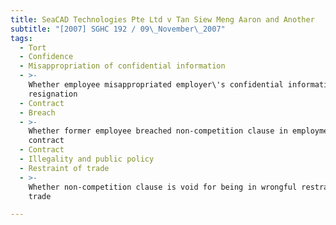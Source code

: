 ```yaml
---
title: SeaCAD Technologies Pte Ltd v Tan Siew Meng Aaron and Another
subtitle: "[2007] SGHC 192 / 09\_November\_2007"
tags:
  - Tort
  - Confidence
  - Misappropriation of confidential information
  - >-
    Whether employee misappropriated employer\'s confidential information before
    resignation
  - Contract
  - Breach
  - >-
    Whether former employee breached non-competition clause in employment
    contract
  - Contract
  - Illegality and public policy
  - Restraint of trade
  - >-
    Whether non-competition clause is void for being in wrongful restraint of
    trade

---
```


